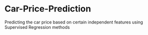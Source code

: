 # Car-Price-Prediction
Predicting the car price based on certain independent features using Supervised Regression methods
